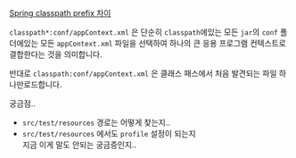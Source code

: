 [Spring classpath prefix 차이](https://stackoverflow.com/questions/3294423/spring-classpath-prefix-difference)  

`classpath*:conf/appContext.xml` 은 단순히 `classpath`에있는 모든 `jar`의 `conf` 폴더에있는 모든 `appContext.xml` 파일을 선택하여 하나의 큰 응용 프로그램 컨텍스트로 결합한다는 것을 의미합니다.  

반대로 `classpath:conf/appContext.xml` 은 클래스 패스에서 처음 발견되는 파일 하나만로드합니다.  


궁금점..

 - `src/test/resources` 경로는 어떻게 찾는지..  
 - `src/test/resources` 에서도 `profile` 설정이 되는지  
 지금 이게 말도 안되는 궁금증인지..  

 
